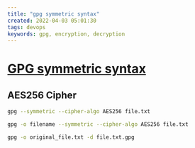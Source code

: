 ```yaml
---
title: "gpg symmetric syntax"
created: 2022-04-03 05:01:30
tags: devops
keywords: gpg, encryption, decryption
---
```


# [GPG symmetric syntax](https://tutonics.com/2012/11/gpg-encryption-guide-part-4-symmetric.html)

## AES256 Cipher


```bash
gpg --symmetric --cipher-algo AES256 file.txt
```

```bash
gpg -o filename --symmetric --cipher-algo AES256 file.txt
```

```bash
gpg -o original_file.txt -d file.txt.gpg
```
